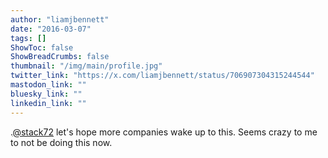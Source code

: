 ```yaml
---
author: "liamjbennett"
date: "2016-03-07"
tags: []
ShowToc: false
ShowBreadCrumbs: false
thumbnail: "/img/main/profile.jpg"
twitter_link: "https://x.com/liamjbennett/status/706907304315244544"
mastodon_link: ""
bluesky_link: ""
linkedin_link: ""
---
```


.[@stack72](https://x.com/stack72) let's hope more companies wake up to this. Seems crazy to me to not be doing this now.

